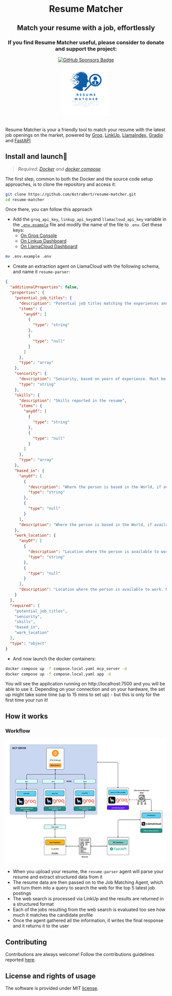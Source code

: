 <h1 align='center'>Resume Matcher</h1>
<h2 align='center'>Match your resume with a job, effortlessly</h2>

<div align="center">
    <h3>If you find Resume Matcher useful, please consider to donate and support the project:</h3>
    <a href="https://github.com/sponsors/AstraBert"><img src="https://img.shields.io/badge/sponsor-30363D?style=for-the-badge&logo=GitHub-Sponsors&logoColor=#EA4AAA" alt="GitHub Sponsors Badge"></a>
</div>
<br>
<div align="center">
    <img src="logo.png" alt="LlamaResearcher Logo" width=150 height=150>
</div>
<br>

Resume Matcher is your a friendly tool to match your resume with the latest job openings on the market, powered by [Groq](https://groq.com), [LinkUp](https://linkup.so), [LlamaIndex](https://www.llamaindex.ai), [Gradio](https://gradio.app) and [FastAPI](https://fastapi.tiangolo.com)

## Install and launch🚀

> _Required: [Docker](https://docs.docker.com/desktop/) and [docker compose](https://docs.docker.com/compose/)_

The first step, common to both the Docker and the source code setup approaches, is to clone the repository and access it:

```bash
git clone https://github.com/AstraBert/resume-matcher.git
cd resume-matcher
```

Once there, you can follow this approach

- Add the `groq_api_key`, `linkup_api_key`and `llamacloud_api_key` variable in the [`.env.example`](./.env.example) file and modify the name of the file to `.env`. Get these keys:
    + [On Groq Console](https://console.groq.com/keys)
    + [On Linkup Dashboard](https://app.linkup.so/api-keys)
    + [On LlamaCloud Dashboard](https://cloud.llamaindex.ai/)

```bash
mv .env.example .env
```

- Create an extraction agent on LlamaCloud with the following schema, and name it `resume-parser`:

```json
{
  "additionalProperties": false,
  "properties": {
    "potential_job_titles": {
      "description": "Potential job titles matching the experiences and the skills in the resume",
      "items": {
        "anyOf": [
          {
            "type": "string"
          },
          {
            "type": "null"
          }
        ]
      },
      "type": "array"
    },
    "seniority": {
      "description": "Seniority, based on years of experience. Must be one of: 'entry level', 'junior', 'mid-level', 'senior'",
      "type": "string"
    },
    "skills": {
      "description": "Skills reported in the resume",
      "items": {
        "anyOf": [
          {
            "type": "string"
          },
          {
            "type": "null"
          }
        ]
      },
      "type": "array"
    },
    "based_in": {
      "anyOf": [
        {
          "description": "Where the person is based in the World, if available",
          "type": "string"
        },
        {
          "type": "null"
        }
      ],
      "description": "Where the person is based in the World, if available"
    },
    "work_location": {
      "anyOf": [
        {
          "description": "Location where the person is available to work. Must be one of: 'remote', 'hybrid', 'on site', a combination of these options or None, if the information is not available",
          "type": "string"
        },
        {
          "type": "null"
        }
      ],
      "description": "Location where the person is available to work. Must be one of: 'remote', 'hybrid', 'on site', a combination of these options or None, if the information is not available"
    }
  },
  "required": [
    "potential_job_titles",
    "seniority",
    "skills",
    "based_in",
    "work_location"
  ],
  "type": "object"
}
```

- And now launch the docker containers:

```bash
docker compose up -f compose.local.yaml mcp_server -d
docker compose up -f compose.local.yaml app -d
```

You will see the application running on http://localhost:7500 and you will be able to use it. Depending on your connection and on your hardware, the set up might take some time (up to 15 mins to set up) - but this is only for the first time your run it!

## How it works

### Workflow

![workflow](./workflow.png)

- When you upload your resume, the `resume-parser` agent will parse your resume and extract structured data from it
- The resume data are then passed on to the Job Matching Agent, which will turn them into a query to search the web for the top 5 latest job postings
- The web search is processed via LinkUp and the results are returned in a structured format
- Each of the jobs resulting from the web search is evaluated too see how much it matches the candidate profile
- Once the agent gathered all the information, it writes the final response and it returns it to the user

## Contributing

Contributions are always welcome! Follow the contributions guidelines reported [here](CONTRIBUTING.md).

## License and rights of usage

The software is provided under MIT [license](./LICENSE).
